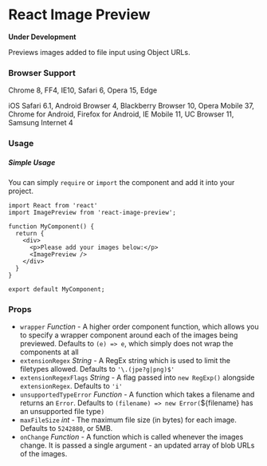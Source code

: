 # React Image Preview

**Under Development**

Previews images added to file input using Object URLs.

### Browser Support

Chrome 8, FF4, IE10, Safari 6, Opera 15, Edge

iOS Safari 6.1, Android Browser 4, Blackberry Browser 10, Opera Mobile 37, Chrome for Android, Firefox for Android, IE Mobile 11, UC Browser 11, Samsung Internet 4 

### Usage

##### Simple Usage

You can simply `require` or `import` the component and add it into your project.

```
import React from 'react'
import ImagePreview from 'react-image-preview';

function MyComponent() {
  return {
    <div>
      <p>Please add your images below:</p>
      <ImagePreview />
    </div>
  }
}

export default MyComponent;

```

### Props

* `wrapper` *Function* - A higher order component function, which allows you to specify a wrapper component around each of the images being previewed. Defaults to `(e) => e`, which simply does not wrap the components at all
* `extensionRegex` *String* - A RegEx string which is used to limit the filetypes allowed. Defaults to `'\.(jpe?g|png)$'`
* `extensionRegexFlags` *String* - A flag passed into `new RegExp()` alongside `extensionRegex`. Defaults to `'i'`
* `unsupportedTypeError` *Function* - A function which takes a filename and returns an `Error`. Defaults to `(filename) => new Error(`${filename} has an unsupported file type`)`
* `maxFileSize` *int* - The maximum file size (in bytes) for each image. Defaults to `5242880`, or 5MB.
* `onChange` *Function* - A function which is called whenever the images change. It is passed a single argument - an updated array of blob URLs of the images.